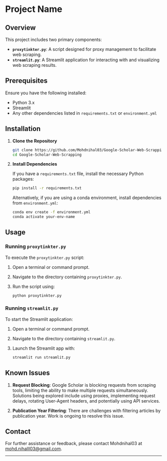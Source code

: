 # Project Name

## Overview

This project includes two primary components:
- **`proxytinkter.py`**: A script designed for proxy management to facilitate web scraping.
- **`streamlit.py`**: A Streamlit application for interacting with and visualizing web scraping results.

## Prerequisites

Ensure you have the following installed:
- Python 3.x
- Streamlit
- Any other dependencies listed in `requirements.txt` or `environment.yml`

## Installation

1. **Clone the Repository**

    ```bash
    git clone https://github.com/Mohdnihal03/Google-Scholar-Web-Scrapping.git
    cd Google-Scholar-Web-Scrapping
    ```

2. **Install Dependencies**

    If you have a `requirements.txt` file, install the necessary Python packages:

    ```bash
    pip install -r requirements.txt
    ```

    Alternatively, if you are using a conda environment, install dependencies from `environment.yml`:

    ```bash
    conda env create -f environment.yml
    conda activate your-env-name
    ```

## Usage

### Running `proxytinkter.py`

To execute the `proxytinkter.py` script:

1. Open a terminal or command prompt.
2. Navigate to the directory containing `proxytinkter.py`.
3. Run the script using:

    ```bash
    python proxytinkter.py
    ```

### Running `streamlit.py`

To start the Streamlit application:

1. Open a terminal or command prompt.
2. Navigate to the directory containing `streamlit.py`.
3. Launch the Streamlit app with:

    ```bash
    streamlit run streamlit.py
    ```

## Known Issues

1. **Request Blocking**: Google Scholar is blocking requests from scraping tools, limiting the ability to make multiple requests simultaneously. Solutions being explored include using proxies, implementing request delays, rotating User-Agent headers, and potentially using API services.

2. **Publication Year Filtering**: There are challenges with filtering articles by publication year. Work is ongoing to resolve this issue.

## Contact

For further assistance or feedback, please contact Mohdnihal03 at mohd.nihalll03@gmail.com.

---

